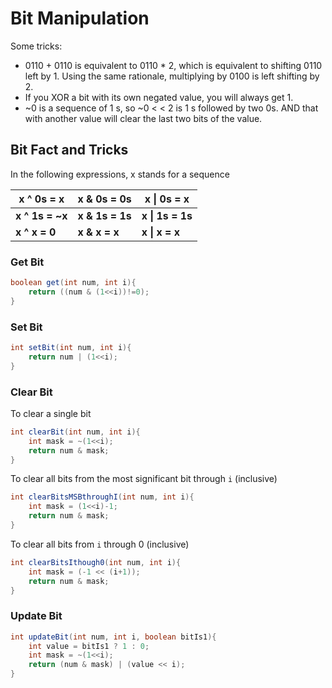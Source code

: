 # Bit Manipulation

Some tricks:

- 0110 + 0110 is equivalent to 0110 * 2, which is equivalent to shifting 0110 left by 1. Using the same rationale, multiplying by 0100 is left shifting by 2.
- If you XOR a bit with its own negated value, you will always get 1.
- ~0 is a sequence of 1 s, so ~0 < < 2 is 1 s followed by two 0s. AND that with another value will clear the last two bits of the value.



## Bit Fact and Tricks

In the following expressions, x stands for a sequence

| x ^ 0s = x      | x & 0s = 0s     | x \| 0s = x      |
| --------------- | --------------- | ---------------- |
| **x ^ 1s = ~x** | **x & 1s = 1s** | **x \| 1s = 1s** |
| **x ^ x = 0**   | **x & x = x**   | **x \| x = x**   |



### Get Bit

```java
boolean get(int num, int i){
	return ((num & (1<<i))!=0);
}
```



### Set Bit

```java
int setBit(int num, int i){
	return num | (1<<i);
}
```



### Clear Bit

To clear a single bit

```java
int clearBit(int num, int i){
	int mask = ~(1<<i);
	return num & mask;
}
```



To clear all bits from the most significant bit through `i` (inclusive)

```java
int clearBitsMSBthroughI(int num, int i){
	int mask = (1<<i)-1;
	return num & mask;
}
```



To clear all bits from `i` through 0 (inclusive)

```java
int clearBitsIthough0(int num, int i){
	int mask = (-1 << (i+1));
	return num & mask;
}
```



### Update Bit

```java
int updateBit(int num, int i, boolean bitIs1){
	int value = bitIs1 ? 1 : 0;
	int mask = ~(1<<i);
	return (num & mask) | (value << i);
}
```


